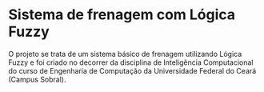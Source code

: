 # Sistema de frenagem com Lógica Fuzzy
O projeto se trata de um sistema básico de frenagem utilizando Lógica Fuzzy e foi criado no decorrer da disciplina de Inteligência Computacional do curso de Engenharia de Computação da Universidade Federal do Ceará (Campus Sobral).

